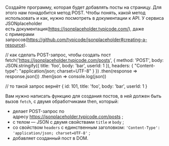Создайте программу, которая будет добавлять посты на страницу. Для этого нам понадобится метод POST. Чтобы понять, какой метод использовать и как, нужно посмотреть в документации к API. У сервиса JSONplaceholder есть документация(https://jsonplaceholder.typicode.com/), даже с примерами запросов(https://github.com/typicode/jsonplaceholder#creating-a-resource).

// как сделать POST-запрос, чтобы создать пост
fetch('https://jsonplaceholder.typicode.com/posts', {
    method: 'POST',
    body: JSON.stringify({
      title: 'foo',
      body: 'bar',
      userId: 1
    }),
    headers: {
      "Content-type": "application/json; charset=UTF-8"
    }
  })
  .then(response => response.json())
  .then(json => console.log(json))

// то такой запрос вернёт
{
  id: 101,
  title: 'foo',
  body: 'bar',
  userId: 1
}

Вам нужно написать функцию для создания постов, в ней должен быть вызов `fetch`, с двумя обработчиками then, который:

- делает POST-запрос по адресу https://jsonplaceholder.typicode.com/posts ;
- с телом — JSON с двумя свойствами `title` и `body` ;
- со свойством `headers` с единственным заголовком: `'Content-Type': 'application/json; charset=UTF-8'` ;
- добавляет созданный пост в DOM.